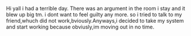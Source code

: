 Hi yall i had a terrible day. There was an argument in the room i stay and it blew up big tm.
i dont want to feel guilty any more. so i tried to talk to my friend,whuch did not work,bviously.Anyways,i decided to take my system and start working because obviusly,im moving out in no time.
